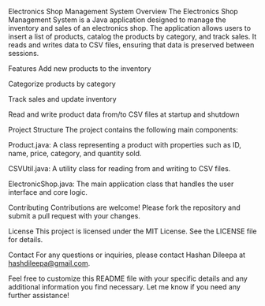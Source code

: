 Electronics Shop Management System
Overview
The Electronics Shop Management System is a Java application designed to manage the inventory and sales of an electronics shop. The application allows users to insert a list of products, catalog the products by category, and track sales. It reads and writes data to CSV files, ensuring that data is preserved between sessions.

Features
Add new products to the inventory

Categorize products by category

Track sales and update inventory

Read and write product data from/to CSV files at startup and shutdown

Project Structure
The project contains the following main components:

Product.java: A class representing a product with properties such as ID, name, price, category, and quantity sold.

CSVUtil.java: A utility class for reading from and writing to CSV files.

ElectronicShop.java: The main application class that handles the user interface and core logic.

Contributing
Contributions are welcome! Please fork the repository and submit a pull request with your changes.

License
This project is licensed under the MIT License. See the LICENSE file for details.

Contact
For any questions or inquiries, please contact Hashan Dileepa at hashdileepa@gmail.com.

Feel free to customize this README file with your specific details and any additional information you find necessary. Let me know if you need any further assistance!
